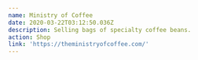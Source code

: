 ```yaml
---
name: Ministry of Coffee
date: 2020-03-22T03:12:50.036Z
description: Selling bags of specialty coffee beans.
action: Shop
link: 'https://theministryofcoffee.com/'
---
```

